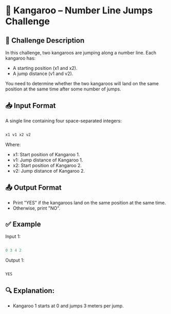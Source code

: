 # 🦘 Kangaroo – Number Line Jumps Challenge

## 📝 Challenge Description

In this challenge, two kangaroos are jumping along a number line. Each kangaroo has:

- A starting position (x1 and x2).
- A jump distance (v1 and v2).

You need to determine whether the two kangaroos will land on the same position at the same time after some number of jumps.

## 📥 Input Format

A single line containing four space-separated integers:
```java

x1 v1 x2 v2

```
Where:
- x1: Start position of Kangaroo 1.
- v1: Jump distance of Kangaroo 1.
- x2: Start position of Kangaroo 2.
- v2: Jump distance of Kangaroo 2.

## 📤 Output Format

- Print "YES" if the kangaroos land on the same position at the same time.
- Otherwise, print "NO".

## ✅ Example

Input 1:
```java

0 3 4 2

```
Output 1:
```java

YES

```
## 🔍 Explanation:

- Kangaroo 1 starts at 0 and jumps 3 meters per jump.

